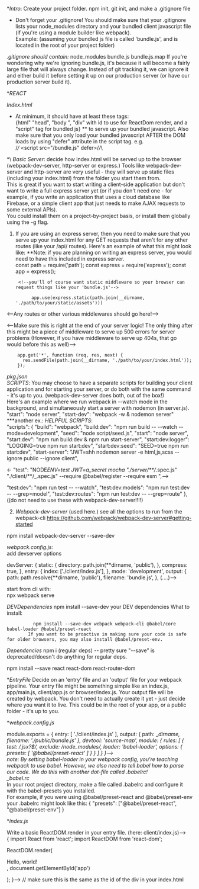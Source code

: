 \*_Intro_:
Create your project folder. npm init, git init, and make a .gitignore file

- Don't forget your .gitignore! You should make sure that your .gitignore lists your node_modules directory and your bundled client javascript file (if you're using a module builder like webpack). </br>
  Example: (assuming your bundled js file is called 'bundle.js', and is located in the root of your project folder)

_.gitignore should contain:_
node_modules
bundle.js
bundle.js.map
If you're wondering why we're ignoring bundle.js, it's because it will become a fairly large file that will always change. Instead of git tracking it, we can ignore it and either build it before setting it up on our production server (or have our production server build it).</br>

\*_REACT_

_Index.html_

- At minimum, it should have at least these tags: </br>
  {html" "head", "body ", "div" with id to use for ReactDom render, and a "script" tag for bundled js}
  \*\* to serve up your bundled javascript. Also make sure that you only load your bundled javascript AFTER the DOM loads by using "defer" attribute in the script tag.
  e.g. </br>
  /_/_ \<script src="/bundle.js" defer></script>/_/_\

<!--
  <head>
  <!-- Our js bundle will be in 'bundle.js' -->
  <!-- The 'defer' attribute will ensure that it is run only after the DOM finishes loading
  <script src="/bundle.js" defer></script>
  <!-- Responsive design? Check. This tag will make mobile browsers scale to device width
<meta name="viewport" content="width=device-width, initial-scale=1">
</head>
<!-- Defines the character set
<meta charset="UTF-8">
<!-- MDN recommends placing this right after your <head> tag

<body>
<div id= "*app"></div>
</body>
-->

\*\ _Basic Server_:
decide how index.html will be served up to the browser </br>(webpack-dev-server, http-server or express.)
Tools like webpack-dev-server and http-server are very useful - they will serve up static files (including your index.html) from the folder you start them from. </br> This is great if you want to start writing a client-side application but don't want to write a full express server yet (or if you don't need one - for example, if you write an application that uses a cloud database like Firebase, or a simple client app that just needs to make AJAX requests to some external APIs).</br>
You could install them on a project-by-project basis, or install them globally using the -g flag.
</br>

1.  If you are using an express server, then you need to make sure that you serve up your index.html for any GET requests that aren't for any other routes (like your /api/ routes). Here's an example of what this might look like:
    \*\*Note: if you are planning on writing an express server,
    you would need to have this included in express server.
    </br>
    const path = require('path');
    const express = require('express');
    const app = express();

         <!--you'll of course want static middleware so your browser can request things like your 'bundle.js'-->

              app.use(express.static(path.join(__dirname, './path/to/your/static/assets')))

<--Any routes or other various middlewares should go here!-->

<--Make sure this is right at the end of your server logic!
The only thing after this might be a piece of middleware to serve up 500 errors for server problems
(However, if you have middleware to serve up 404s, that go would before this as well)-->

        app.get('*', function (req, res, next) {
          res.sendFile(path.join(__dirname, './path/to/your/index.html'));
        });

_pkg.json_</br>
_SCRIPTS_:
You may choose to have a separate scripts for building your client application and for starting your server, or do both with the same command - it's up to you. (webpack-dev-server does both, out of the box!)
</br>
Here's an example where we run webpack in --watch mode in the background, and simultaneously start a server with nodemon (in server.js).</br>
"start": "node server",
"start-dev": "webpack -w & nodemon server"
\*\*\*another ex.: _HELPFUL SCRIPTS_:
</br>
"scripts": {
"build": "webpack",
"build:dev": "npm run build -- --watch --mode=development",
"seed": "node script/seed.js",
"start": "node server",
"start:dev": "npm run build:dev & npm run start-server",
"start:dev:logger": "LOGGING=true npm run start:dev",
"start:dev:seed": "SEED=true npm run start:dev",
"start-server": "JWT=shh nodemon server -e html,js,scss --ignore public --ignore client",

<- "test": "NODE*ENV=test JWT=a_secret mocha \"./server/\*\*/*.spec.js\" \"./client/\*\*/\_.spec.js\" --require @babel/register --require esm ",-->

"test:dev": "npm run test -- --watch",
"test:dev:models": "npm run test:dev -- --grep=model",
"test:dev:routes": "npm run test:dev -- --grep=route"
},</br>
((do not need to use these with webpack-dev-server!!!!)

2.  _Webpack-dev-server_ (used here.)
    see all the options to run from the webpack-cli
    https://github.com/webpack/webpack-dev-server#getting-started

npm install webpack-dev-server --save-dev

_webpack.config.js:_ </br>
add devserver options

devServer: {
static: {
directory: path.join(**dirname, 'public'),
},
compress: true,
},
entry: {
index: ['./client/index.js'],
},
mode: 'development',
output: {
path: path.resolve(**dirname, 'public'),
filename: 'bundle.js',
},
(....)-->

start from cli with: </br>
npx webpack serve

_DEVDependencies_
npm install --save-dev your DEV dependencies
What to install:

              npm install --save-dev webpack webpack-cli @babel/core babel-loader @babel/preset-react
            If you want to be proactive in making sure your code is safe for older browsers, you may also install @babel/preset-env.

_Dependencies_
npm i (regular deps) -- pretty sure "--save" is deprecated/doesn't do anything for regular deps.

npm install --save react react-dom react-router-dom

\*_EntryFile_
Decide on an 'entry' file and an 'output' file for your webpack pipeline.
Your entry file might be something simple like an index.js, app/main.js, client/app.js or browser/index.js.
Your output file will be created by webpack. You don't need to actually create it yet - just decide where you want it to live. This could be in the root of your app, or a public folder - it's up to you.

\*_webpack.config.js_

module.exports = {
entry: [
'./client/index.js'
],
output: {
path: \__dirname,
filename: './public/bundle.js'
},
devtool: 'source-map',
module: {
rules: [
{
test: /\.jsx?$/,
exclude: /node_modules/,
loader: 'babel-loader',
options: {
presets: [
'@babel/preset-react'
]
}
}
]
}
}-->
</br>
note: By setting babel-loader in your webpack config, you're teaching webpack to use babel. However, we also need to tell babel how to parse our code. We do this with another dot-file called .babelrc!
</br>
\_babel.rc_
</br>
In your root project directory, make a file called .babelrc and configure it with the babel-presets you installed.</br>
For example, if you were using @babel/preset-react and @babel/preset-env your .babelrc might look like this:
{
"presets": ["@babel/preset-react", "@babel/preset-env"]
}

\*_index.js_

Write a basic ReactDOM.render in your entry file. (here: client/index.js)--></br>
{
import React from 'react';
import ReactDOM from 'react-dom';

ReactDOM.render(

  <div>Hello, world!</div>,
  document.getElementById('app') </br>

);
}-->
// make sure this is the same as the id of the div in your index.html
